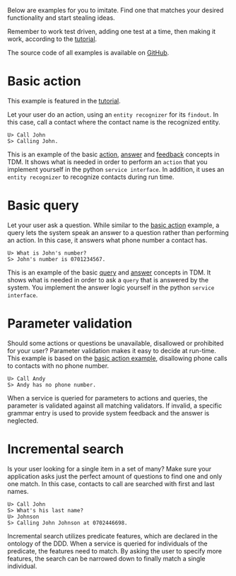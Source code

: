Below are examples for you to imitate. Find one that matches your desired functionality and start stealing ideas.

Remember to work test driven, adding one test at a time, then making it work, according to the [tutorial](tutorial).

The source code of all examples is available on [GitHub][github file browser].


# Basic action

This example is featured in the [tutorial](tutorial).

Let your user do an action, using an `entity recognizer` for its `findout`. In this case, call a contact where the contact name is the recognized entity.

    U> Call John
    S> Calling John.

This is an example of the basic [action](/#actions), [answer](/#answers) and [feedback](/#feedback) concepts in TDM. It shows what is needed in order to perform an `action` that you implement yourself in the python `service interface`. In addition, it uses an `entity recognizer` to recognize contacts during run time.


# Basic query

Let your user ask a question. While similar to the [basic action](examples/#basic-action) example, a query lets the system speak an answer to a question rather than performing an action. In this case, it answers what phone number a contact has.

    U> What is John's number?
    S> John's number is 0701234567.

This is an example of the basic [query](/#queries) and [answer](/#answers) concepts in TDM. It shows what is needed in order to ask a `query` that is answered by the system. You implement the answer logic yourself in the python `service interface`.


# Parameter validation

Should some actions or questions be unavailable, disallowed or prohibited for your user? Parameter validation makes it easy to decide at run-time. This example is based on the [basic action example](examples/#basic-action), disallowing phone calls to contacts with no phone number.

    U> Call Andy
    S> Andy has no phone number.

When a service is queried for parameters to actions and queries, the parameter is validated against all matching validators. If invalid, a specific grammar entry is used to provide system feedback and the answer is neglected.


# Incremental search

Is your user looking for a single item in a set of many? Make sure your application asks just the perfect amount of questions to find one and only one match. In this case, contacts to call are searched with first and last names.

    U> Call John
    S> What's his last name?
    U> Johnson
    S> Calling John Johnson at 0702446698.

Incremental search utilizes predicate features, which are declared in the ontology of the DDD. When a service is queried for individuals of the predicate, the features need to match. By asking the user to specify more features, the search can be narrowed down to finally match a single individual.


[github file browser]: https://github.com/Talkamatic/dialogue-domain-descriptions/tree/master
